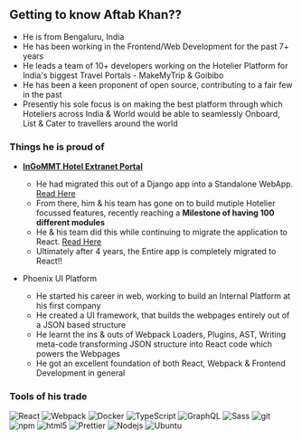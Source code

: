 ## Getting to know Aftab Khan??

- He is from Bengaluru, India
- He has been working in the Frontend/Web Development for the past 7+ years
- He leads a team of 10+ developers working on the Hotelier Platform for India's biggest Travel Portals - MakeMyTrip & Goibibo
- He has been a keen proponent of open source, contributing to a fair few in the past
- Presently his sole focus is on making the best platform through which Hoteliers across India & World would be able to seamlessly Onboard, List & Cater to travellers around the world

### Things he is proud of

- [**InGoMMT Hotel Extranet Portal**](https://in.goibibo.com/extranet)
  - He had migrated this out of a Django app into a Standalone WebApp. [Read Here](https://tech.goibibo.com/django-unchained-literally-fa90697dc37e)
  - From there, him & his team has gone on to build mutiple Hotelier focussed features, recently reaching a **Milestone of having 100 different modules**
  - He & his team did this while continuing to migrate the application to React. [Read Here](https://tech.goibibo.com/modernising-legacy-web-app-51ba952e7630)
  - Ultimately after 4 years, the Entire app is completely migrated to React!!

- Phoenix UI Platform
  - He started his career in web, working to build an Internal Platform at his first company
  - He created a UI framework, that builds the webpages entirely out of a JSON based structure
  - He learnt the ins & outs of Webpack Loaders, Plugins, AST, Writing meta-code transforming JSON structure into React code which powers the Webpages
  - He got an excellent foundation of both React, Webpack & Frontend Development in general

### Tools of his trade
<p>
  <img alt="React" src="https://img.shields.io/badge/-React-45b8d8?style=flat-square&logo=react&logoColor=white" />
  <img alt="Webpack" src="https://img.shields.io/badge/-Webpack-8DD6F9?style=flat-square&logo=webpack&logoColor=white" /> 
  <img alt="Docker" src="https://img.shields.io/badge/-Docker-46a2f1?style=flat-square&logo=docker&logoColor=white" />
  <img alt="TypeScript" src="https://img.shields.io/badge/-TypeScript-007ACC?style=flat-square&logo=typescript&logoColor=white" />
  <img alt="GraphQL" src="https://img.shields.io/badge/-GraphQL-E10098?style=flat-square&logo=graphql&logoColor=white" />
  <img alt="Sass" src="https://img.shields.io/badge/-Sass-CC6699?style=flat-square&logo=sass&logoColor=white" />
  <img alt="git" src="https://img.shields.io/badge/-Git-F05032?style=flat-square&logo=git&logoColor=white" />
  <img alt="npm" src="https://img.shields.io/badge/-NPM-CB3837?style=flat-square&logo=npm&logoColor=white" />
  <img alt="html5" src="https://img.shields.io/badge/-HTML5-E34F26?style=flat-square&logo=html5&logoColor=white" />
  <img alt="Prettier" src="https://img.shields.io/badge/-Prettier-F7B93E?style=flat-square&logo=prettier&logoColor=white" />
  <img alt="Nodejs" src="https://img.shields.io/badge/-Nodejs-43853d?style=flat-square&logo=Node.js&logoColor=white" />
  <img alt="Ubuntu" src="https://img.shields.io/badge/-Ubuntu-grey?style=flat-square&logo=ubuntu&logoColor=orange" />
</p>
